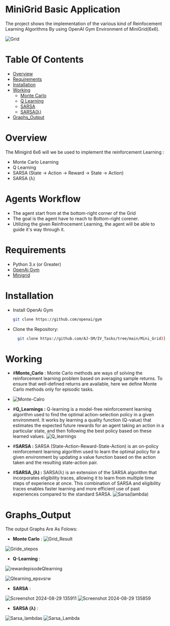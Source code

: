 # MiniGrid Basic Application

The project shows the implementation of the various kind of Reinfocement Learning Algorithms
By using OpenAI Gym Environment of MiniGrid(6x6).

![Grid](https://minigrid.farama.org/_images/EmptyEnv.gif)

# Table Of Contents
- [Overview](#Overview)
-  [Requirements](#Requirements)
-  [Installation](#Installation)
-  [Working](#Working)
   - [Monte Carlo](#Monte_Carlo)
   - [Q Learning](Q_Learning)
   - [SARSA](#SARSA) 
   - [SARSA(λ)](#SARSA_(λ))
-  [Graphs_Output](#Graphs_Output)


# Overview
The Minigird 6x6 will we be used to implement the reinforcement Learning :
- Monte Carlo Learning
- Q Learning
- SARSA (State -> Action ->  Reward -> State -> Action)
- SARSA (λ)

# Agents Workflow
- The agent start from at the bottom-right corner of the Grid
- The goal is the agent have to reach to Bottom-right corener.
- Utilizing the given Reinfrocement Learning, the agent will be able to guide it's way through it. 

# Requirements
- Python 3.x (or Greater)
- [OpenAi Gym]([https://gymnasium.farama.org/])
- [Minigrid]([https://github.com/MAN1986/pyamaze/blob/main/pyamaze/pyamaze.py](https://minigrid.farama.org/environments/minigrid/EmptyEnv/))

# Installation 
- Install OpenAi Gym
  ``` bash
  git clone https://github.com/openai/gym 
-  Clone the Repository:
   ``` bash  
     git clone https://github.com/AJ-SM/IV_Tasks/tree/main/Mini_Grid)](https://github.com/AJ-SM/IV_Tasks/tree/main/Mini_Grid

# Working

- #**Monte_Carlo** : Monte Carlo methods are ways of solving the reinforcement learning problem based on averaging sample returns. To ensure that well-defined returns are available, here we define Monte Carlo methods only for episodic tasks.
  
- ![Monte-Calro](https://github.com/user-attachments/assets/603fdba1-10e8-4d3c-a970-c11cad6f7f1a)




- #**Q_Learnings :** Q-learning is a model-free reinforcement learning algorithm used to find the optimal action-selection policy in a given environment. It works by learning a quality function (Q-value) that estimates the expected future rewards for an agent taking an action in a particular state, and then following the best policy based on these learned values.
![Q_learnings](https://github.com/user-attachments/assets/2946626c-9287-4ff7-9e18-9612318141ac)

- #**SARSA :** SARSA (State-Action-Reward-State-Action) is an on-policy reinforcement learning algorithm used to learn the optimal policy for a given environment by updating a value function based on the action taken and the resulting state-action pair.


- #**SARSA_(λ) :** SARSA(λ) is an extension of the SARSA algorithm that incorporates eligibility traces, allowing it to learn from multiple time steps of experience at once. This combination of SARSA and eligibility traces enables faster learning and more efficient use of past experiences compared to the standard SARSA.
![Sarsa(lambda)](https://github.com/user-attachments/assets/9b1b7c11-82e6-4a4a-bc81-f6ceb0a92370)

# Graphs_Output
The output Graphs Are As Folows: 
- **Monte Carlo** :
![Grid_Result](https://github.com/user-attachments/assets/ce46e792-3d31-4981-8736-724ad59d49ae)

![Gride_stepos](https://github.com/user-attachments/assets/b4fac024-a033-48b7-9b28-68aed377f3c7)


  
- **Q-Learning** :

![rewardepisodeQlearning](https://github.com/user-attachments/assets/0bc2e8ae-6a56-4e0f-868a-7d58383c14b6)


![Qlearning_epsvsrw](https://github.com/user-attachments/assets/8d26f46e-3ef1-47e0-a4b8-2dab733a822a)


  
- **SARSA** :


![Screenshot 2024-08-29 135911](https://github.com/user-attachments/assets/265fb1a4-de36-441e-882a-672be254ba03)
![Screenshot 2024-08-29 135859](https://github.com/user-attachments/assets/977cc9b9-521a-45f8-8a69-1ca527159f66)


  
- **SARSA (λ)** : 

![Sarsa_lambdas](https://github.com/user-attachments/assets/9d42bdb8-7f71-4907-b9fc-026fc38c2005)
![Sarsa_Lambda](https://github.com/user-attachments/assets/4d231748-8109-456e-b674-0700d35169d3)









